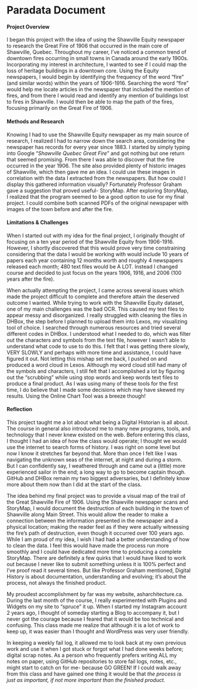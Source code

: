 # Paradata Document


#### Project Overview
I began this project with the idea of using the Shawville Equity newspaper to research the Great Fire of 1906 that occurred in the main core of Shawville, Quebec. Throughout my career, I’ve noticed a common trend of downtown fires occurring in small towns in Canada around the early 1900s. Incorporating my interest in architecture, I wanted to see if I could map the loss of heritage buildings in a downtown core. Using the Equity newspapers, I would begin by identifying the frequency of the word “fire” (and similar words) within the years of 1906-1916. Searching the word “fire” would help me locate articles in the newspaper that included the mention of fires, and from there I would read and identify any mention of buildings lost to fires in Shawville. I would then be able to map the path of the fires, focusing primarily on the Great Fire of 1906.


#### Methods and Research
Knowing I had to use the Shawville Equity newspaper as my main source of research, I realized I had to narrow down the search area, considering the newspaper has records for every year since 1883. I started by simply typing into Google “*Shawville Quebec Great Fire*” and got nothing but one return that seemed promising. From there I was able to discover that the fire occurred in the year 1906. The site also provided plenty of historic images of Shawville, which then gave me an idea. I could use these images in correlation with the data I extracted from the newspapers. But how could I display this gathered information visually? Fortunately Professor Graham gave a suggestion that proved useful- StoryMap. After exploring StoryMap, I realized that the program seemed to be a good option to use for my final project. I could combine both scanned PDFs of the original newspaper with images of the town before and after the fire. 


#### Limitations & Challenges
When I started out with my idea for the final project, I originally thought of focusing on a ten year period of the Shawville Equity from 1906-1916. However, I shortly discovered that this would prove very time constraining considering that the data I would be working with would include 10 years of papers each year containing 12 months worth and roughly 4 newspapers released each month; 480 text files would be A LOT. Instead I changed course and decided to just focus on the years 1906, 1916, and 2006 (100 years after the fire).

When actually attempting the project, I came across several issues which made the project difficult to complete and therefore attain the deserved outcome I wanted. While trying to work with the Shawville Equity dataset, one of my main challenges was the bad OCR. This caused my text files to appear messy and disorganized. I really struggled with cleaning the files in DHBox, the step before I planned to upload them into Lexos, my visualizing tool of choice. I searched through numerous resources and tried several different codes in DHBox. I understood what I needed to do, which was filter out the characters and symbols from the text file, however I wasn’t able to understand what code to use to do this. I felt that I was getting there slowly, VERY SLOWLY and perhaps with more time and assistance, I could have figured it out. Not letting this mishap set me back, I pushed on and produced a word cloud in Lexos. Although my word cloud still had many of the symbols and characters, I still felt that I accomplished a lot by figuring out the “scrubbing” while using stop words and keep words text files to produce a final product. As I was using many of these tools for the first time, I do believe that I made some decisions which may have skewed my results. Using the Online Chart Tool was a breeze though!


#### Reflection
This project taught me a lot about what being a Digital Historian is all about. The course in general also introduced me to many new programs, tools, and technology that I never knew existed on the web. Before entering this class, I thought I had an idea of how the class would operate; I thought we would use the internet to search forms of history. I was right on some level but now I know it stretches far beyond that. More than once I felt like I was navigating the unknown seas of the internet, at night and during a storm. But I can confidently say, I weathered through and came out a (little) more experienced sailor in the end; a long way to go to become captain though. GitHub and DHBox remain my two biggest adversaries, but I definitely know more about them now than I did at the start of the class. 

The idea behind my final project was to provide a visual map of the trail of the Great Shawville Fire of 1906. Using the Shawville newspaper scans and StoryMap, I would document the destruction of each building in the town of Shawville along Main Street. This would allow the reader to make a connection between the information presented in the newspaper and a physical location; making the reader feel as if they were actually witnessing the fire’s path of destruction, even though it occurred over 100 years ago. While I am proud of my idea, I wish I had had a better understanding of how to clean the data. I feel this would have made the process run more smoothly and I could have dedicated more time to producing a complete StoryMap. There are definitely a few quirks that I would have liked to work out because I never like to submit something unless it is 100% perfect and I’ve proof read it several times. But like Professor Graham mentioned, Digital History is about documentation, understanding and evolving; it’s about the process, not always the finished product. 

My proudest accomplishment by far was my website, asharchitecture.ca. During the last month of the course, I really experimented with Plugins and Widgets on my site to “spruce” it up. When I started my Instagram account 2 years ago, I thought of someday starting a Blog to accompany it, but I never got the courage because I feared that it would be too technical and confusing. This class made me realize that although it is a lot of work to keep up, it was easier than I thought and WordPress was very user friendly. 

In keeping a weekly fail log, it allowed me to look back at my own previous work and use it when I got stuck or forgot what I had done weeks before; digital scrap notes. As a person who frequently prefers writing ALL my notes on paper, using GitHub repositories to store fail logs, notes, etc., might start to catch on for me- because GO GREEN! If I could walk away from this class and have gained one thing it would be that *the process is just as important, if not more important than the finished product.*
